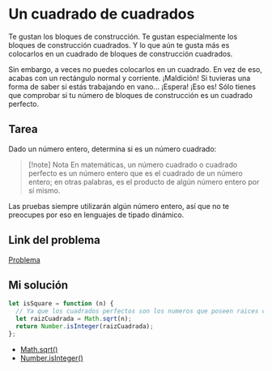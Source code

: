 # Un cuadrado de cuadrados

Te gustan los bloques de construcción. Te gustan especialmente los bloques de construcción cuadrados. Y lo que aún te gusta más es colocarlos en un cuadrado de bloques de construcción cuadrados.

Sin embargo, a veces no puedes colocarlos en un cuadrado. En vez de eso, acabas con un rectángulo normal y corriente. ¡Maldición! Si tuvieras una forma de saber si estás trabajando en vano... ¡Espera! ¡Eso es! Sólo tienes que comprobar si tu número de bloques de construcción es un cuadrado perfecto.

## Tarea

Dado un número entero, determina si es un número cuadrado:

> [!note] Nota
> En matemáticas, un número cuadrado o cuadrado perfecto es un número entero que es el cuadrado de un número entero; en otras palabras, es el producto de algún número entero por sí mismo.

Las pruebas siempre utilizarán algún número entero, así que no te preocupes por eso en lenguajes de tipado dinámico.

## Link del problema

[Problema](https://www.codewars.com/kata/54c27a33fb7da0db0100040e/train/javascript)

## Mi solución

```js
let isSquare = function (n) {
  // Ya que los cuadrados perfectos son los numeros que poseen raices cuadradas exactas, le calculo la raiz cuadrada de cada numero y devuelvo con el metodo isInteger() true si es un entero exacto o false si es con punto flotante.
  let raizCuadrada = Math.sqrt(n);
  return Number.isInteger(raizCuadrada);
};
```

-   [Math.sqrt()](https://developer.mozilla.org/es/docs/Web/JavaScript/Reference/Global_Objects/Math/sqrt)
-   [Number.isInteger()](https://developer.mozilla.org/es/docs/Web/JavaScript/Reference/Global_Objects/Number/isInteger)